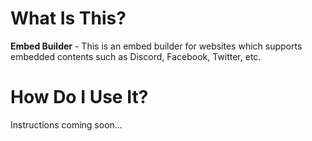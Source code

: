 # What Is This?

**Embed Builder** - This is an embed builder for websites which supports embedded contents such as Discord, Facebook, Twitter, etc.

# How Do I Use It?
Instructions coming soon...